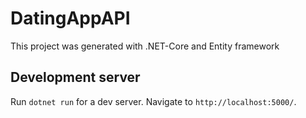 # DatingAppAPI

This project was generated with .NET-Core and Entity framework

## Development server

Run `dotnet run` for a dev server. Navigate to `http://localhost:5000/`. 
